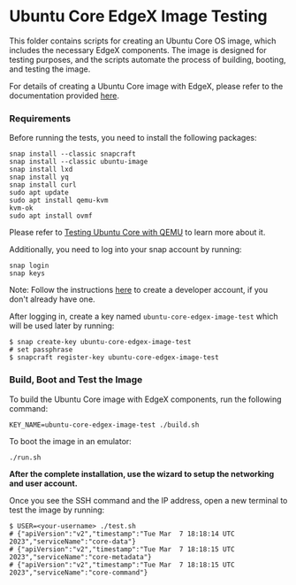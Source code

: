 # Ubuntu Core EdgeX Image Testing

This folder contains scripts for creating an Ubuntu Core OS image, which includes the necessary EdgeX components. The image is designed for testing purposes, and the scripts automate the process of building, booting, and testing the image. 

For details of creating a Ubuntu Core image with EdgeX, please refer to the documentation provided [here](https://docs.edgexfoundry.org/2.3/examples/Ch-OSImageWithEdgeX/#a-create-an-image-with-edgex-components).

### Requirements
Before running the tests, you need to install the following packages:
```
snap install --classic snapcraft
snap install --classic ubuntu-image
snap install lxd
snap install yq
snap install curl
sudo apt update
sudo apt install qemu-kvm
kvm-ok
sudo apt install ovmf
```
Please refer to [Testing Ubuntu Core with QEMU](https://ubuntu.com/core/docs/testing-with-qemu) to learn more about it.

Additionally, you need to log into your snap account by running:
```
snap login
snap keys
```
Note: Follow the instructions [here](https://snapcraft.io/docs/creating-your-developer-account) to create a developer account, if you don't already have one.

After logging in, create a key named `ubuntu-core-edgex-image-test` which will be used later by running:
```
$ snap create-key ubuntu-core-edgex-image-test
# set passphrase
$ snapcraft register-key ubuntu-core-edgex-image-test
```


### Build, Boot and Test the Image
To build the Ubuntu Core image with EdgeX components, run the following command:
```
KEY_NAME=ubuntu-core-edgex-image-test ./build.sh
```
To boot the image in an emulator:
```
./run.sh
```
**After the complete installation, use the wizard to setup the networking and user account.**

Once you see the SSH command and the IP address, open a new terminal to test the image by running:

```
$ USER=<your-username> ./test.sh
# {"apiVersion":"v2","timestamp":"Tue Mar  7 18:18:14 UTC 2023","serviceName":"core-data"}
# {"apiVersion":"v2","timestamp":"Tue Mar  7 18:18:15 UTC 2023","serviceName":"core-metadata"}
# {"apiVersion":"v2","timestamp":"Tue Mar  7 18:18:15 UTC 2023","serviceName":"core-command"}
```
